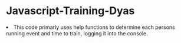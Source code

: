 # Javascript-Training-Dyas
<li>This code primarly uses help functions to determine each persons running event and time to train, logging it into the console.
